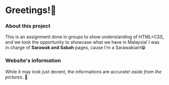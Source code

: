 # Greetings!🍔

### About this project
This is an assignment done in groups to show understanding of HTML+CSS, and we took the opportunity to showcase what we have in Malaysia! I was in charge of **Sarawak and Sabah** pages, cause I'm a Sarawakian!😁<br>

### Website's information
While it may look just decent, the informations are accurate! *aside from the pictures..*😬


